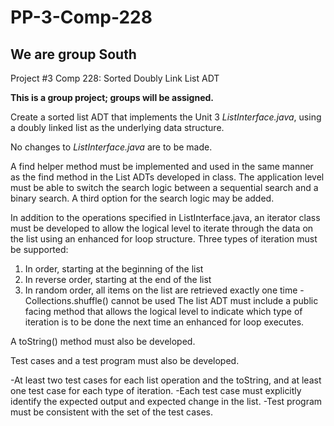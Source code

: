 # PP-3-Comp-228
## We are group **South**
Project #3 Comp 228: Sorted Doubly Link List ADT

**This is a group project; groups will be assigned.**

Create a sorted list ADT that implements the Unit 3 *ListInterface.java*, using a doubly linked list as the underlying data structure.

No changes to *ListInterface.java* are to be made.

A find helper method must be implemented and used in the same manner as the find method in the List ADTs developed in class. The application level must be able to switch the search logic between a sequential search and a binary search. A third option for the search logic may be added.

In addition to the operations specified in ListInterface.java, an iterator class must be developed to allow the logical level to iterate through the data on the list using an enhanced for loop structure. Three types of iteration must be supported:

1. In order, starting at the beginning of the list
2. In reverse order, starting at the end of the list
3. In random order, all items on the list are retrieved exactly one time
   -Collections.shuffle() cannot be used
The list ADT must include a public facing method that allows the logical level to indicate which type of iteration is to be done the next time an enhanced for loop executes.

A toString() method must also be developed.

Test cases and a test program must also be developed.

-At least two test cases for each list operation and the toString, and at least one test case for each type of iteration.
    -Each test case must explicitly identify the expected output and expected change in the list.
-Test program must be consistent with the set of the test cases.
